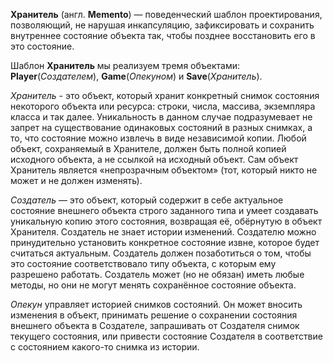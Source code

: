 **Хранитель** (англ. **Memento**) — поведенческий шаблон проектирования, позволяющий, не нарушая инкапсуляцию, зафиксировать
и сохранить внутреннее состояние объекта так, чтобы позднее восстановить его в это состояние.

Шаблон **Хранитель**  мы реализуем тремя объектами: **Player**(_Создателем_), **Game**(_Опекуном_) и **Save**(_Хранитель_).

_Хранитель_ - это объект, который хранит конкретный снимок состояния некоторого объекта или ресурса: строки,
числа, массива, экземпляра класса и так далее. Уникальность в данном случае подразумевает не запрет на существование
одинаковых состояний в разных снимках, а то, что состояние можно извлечь в виде независимой копии. Любой объект,
сохраняемый в Хранителе, должен быть полной копией исходного объекта, а не ссылкой на исходный объект.
Сам объект Хранитель является «непрозрачным объектом» (тот, который никто не может и не должен изменять).

_Создатель_ — это объект, который содержит в себе актуальное состояние внешнего объекта строго заданного типа
и умеет создавать уникальную копию этого состояния, возвращая её, обёрнутую в объект Хранителя.
Создатель не знает истории изменений. Создателю можно принудительно установить конкретное состояние извне,
которое будет считаться актуальным. Создатель должен позаботиться о том, чтобы это состояние соответствовало
типу объекта, с которым ему разрешено работать. Создатель может (но не обязан) иметь любые методы,
но они не могут менять сохранённое состояние объекта.

_Опекун_ управляет историей снимков состояний. Он может вносить изменения в объект, принимать решение о сохранении
состояния внешнего объекта в Создателе, запрашивать от Создателя снимок текущего состояния,
или привести состояние Создателя в соответствие с состоянием какого-то снимка из истории.